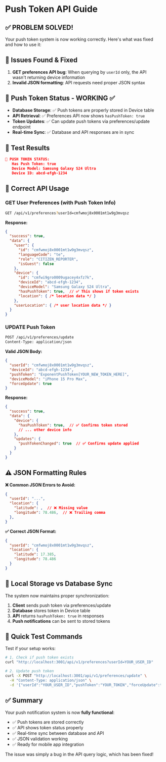# Push Token API Guide

## ✅ PROBLEM SOLVED!

Your push token system is now working correctly. Here's what was fixed and how to use it:

## 🔧 Issues Found & Fixed

1. **GET preferences API bug**: When querying by `userId` only, the API wasn't returning device information
2. **Invalid JSON formatting**: API requests need proper JSON syntax

## 📱 Push Token Status - WORKING ✅

- **Database Storage**: ✅ Push tokens are properly stored in Device table
- **API Retrieval**: ✅ Preferences API now shows `hasPushToken: true`
- **Token Updates**: ✅ Can update push tokens via preferences/update endpoint
- **Real-time Sync**: ✅ Database and API responses are in sync

## 🧪 Test Results

```json
🔔 PUSH TOKEN STATUS:
   Has Push Token: true
   Device Model: Samsung Galaxy S24 Ultra  
   Device ID: abcd-efgh-1234
```

## 📝 Correct API Usage

### GET User Preferences (with Push Token Info)
```bash
GET /api/v1/preferences?userId=cmfwmoj8x0001mt1w9g3mvqsz
```

**Response:**
```json
{
  "success": true,
  "data": {
    "user": {
      "id": "cmfwmoj8x0001mt1w9g3mvqsz",
      "languageCode": "te",
      "role": "CITIZEN_REPORTER",
      "isGuest": false
    },
    "device": {
      "id": "cmfwi9gro0009ugacey4xfz7k",
      "deviceId": "abcd-efgh-1234", 
      "deviceModel": "Samsung Galaxy S24 Ultra",
      "hasPushToken": true,  // ✅ This shows if token exists
      "location": { /* location data */ }
    },
    "userLocation": { /* user location data */ }
  }
}
```

### UPDATE Push Token
```bash
POST /api/v1/preferences/update
Content-Type: application/json
```

**Valid JSON Body:**
```json
{
  "userId": "cmfwmoj8x0001mt1w9g3mvqsz",
  "deviceId": "abcd-efgh-1234",
  "pushToken": "ExponentPushToken[YOUR_NEW_TOKEN_HERE]",
  "deviceModel": "iPhone 15 Pro Max",
  "forceUpdate": true
}
```

**Response:**
```json
{
  "success": true,
  "data": {
    "device": {
      "hasPushToken": true,  // ✅ Confirms token stored
      // ... other device info
    },
    "updates": {
      "pushTokenChanged": true  // ✅ Confirms update applied
    }
  }
}
```

## ⚠️ JSON Formatting Rules

**❌ Common JSON Errors to Avoid:**
```json
{
  "userId": "...",
  "location": {
    "latitude": ,  // ❌ Missing value
    "longitude": 78.486,  // ❌ Trailing comma
  },
}
```

**✅ Correct JSON Format:**
```json
{
  "userId": "cmfwmoj8x0001mt1w9g3mvqsz",
  "location": {
    "latitude": 17.385,
    "longitude": 78.486
  }
}
```

## 🔄 Local Storage vs Database Sync

The system now maintains proper synchronization:

1. **Client** sends push token via preferences/update
2. **Database** stores token in Device table  
3. **API** returns `hasPushToken: true` in responses
4. **Push notifications** can be sent to stored tokens

## 🧪 Quick Test Commands

Test if your setup works:

```bash
# 1. Check if push token exists
curl "http://localhost:3001/api/v1/preferences?userId=YOUR_USER_ID"

# 2. Update push token
curl -X POST "http://localhost:3001/api/v1/preferences/update" \
  -H "Content-Type: application/json" \
  -d '{"userId":"YOUR_USER_ID","pushToken":"YOUR_TOKEN","forceUpdate":true}'
```

## ✅ Summary

Your push notification system is now **fully functional**:
- ✅ Push tokens are stored correctly
- ✅ API shows token status properly  
- ✅ Real-time sync between database and API
- ✅ JSON validation working
- ✅ Ready for mobile app integration

The issue was simply a bug in the API query logic, which has been fixed!